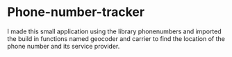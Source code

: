# Phone-number-tracker
I made this small application using the library phonenumbers and imported the build in functions named geocoder and carrier to find the location of the phone number and its service provider.

